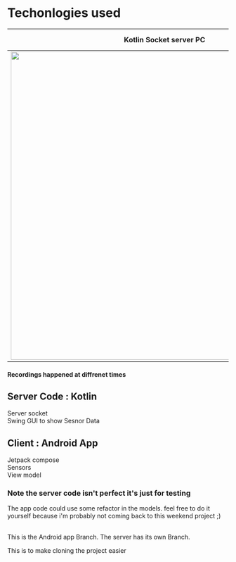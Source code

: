 
# Techonlogies used

| Kotlin Socket server PC  | Android Jetpack Compose Application |
| ------------- | ------------- |
| <img src= "https://user-images.githubusercontent.com/20628286/171086480-38a3a7f5-67bc-417d-853e-cf5e0e13cea4.gif" width ="700">|   <img src= "https://user-images.githubusercontent.com/20628286/171086474-05156e46-28e3-485e-b819-c2f33ac6db6f.gif" width ="200">
#### Recordings happened at diffrenet times 

## Server Code : Kotlin
Server socket <br>
Swing GUI to show Sesnor Data


## Client : Android App
Jetpack compose <br>
Sensors <br>
View model


### Note the server code isn't perfect it's just for testing

The app code could use some refactor in the models.
feel free to do it yourself because i'm probably not coming back to this weekend project ;)

<br>
This is the Android app Branch. 
The server has its own Branch.

This is to make cloning the project easier 
